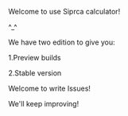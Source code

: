 Welcome to use Siprca calculator!

^_^

We have two edition to give you:

1.Preview builds

2.Stable version

Welcome to write Issues!

We'll keep improving!
